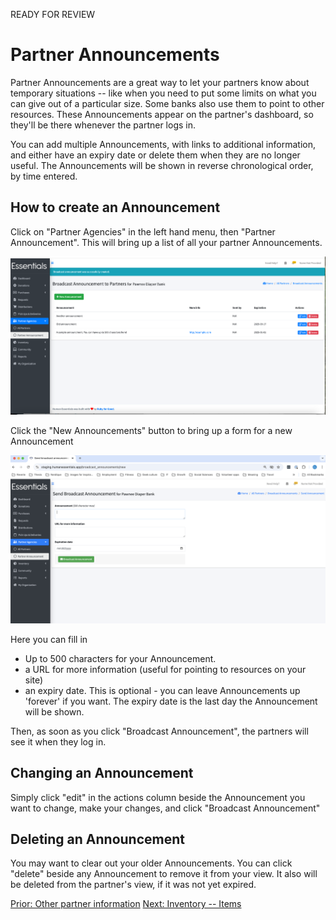 READY FOR REVIEW
# Partner Announcements

Partner Announcements are a great way to let your partners know about temporary situations -- like when you need to put some limits on what you can give out of a particular size.  Some banks also use them to point to other resources.
These Announcements appear on the partner's dashboard,  so they'll be there whenever the partner logs in.

You can add multiple Announcements, with links to additional information, and either have an expiry date or delete them when they are no longer useful. The Announcements will be shown in reverse chronological order, by time entered.

## How to create an Announcement

Click on "Partner Agencies" in the left hand menu, then "Partner Announcement".   This will bring up a list of all your partner Announcements.

![all announcments screen](images/partners/partners_announcements_1.png)

Click the "New Announcements" button to bring up a form for a new Announcement

![new announcement screen](images/partners/partners_announcements_2.png)

Here you can fill in 
- Up to 500 characters for your Announcement. 
- a URL for more information (useful for pointing to resources on your site)
- an expiry date.   This is optional - you can leave Announcements up 'forever' if you want.  The expiry date is the last day the Announcement will be shown.

Then,  as soon as you click "Broadcast Announcement",  the partners will see it when they log in.

## Changing an Announcement
Simply click "edit" in the actions column beside the Announcement you want to change, make your changes, and click "Broadcast Announcement"

## Deleting an Announcement
You may want to clear out your older Announcements.  You can click "delete" beside any Announcement to remove it from your view.  It also will be deleted from the partner's view,  if it was not yet expired.


[Prior:  Other partner information](pm_other_information.md) [Next: Inventory -- Items](inventory_items.md)
